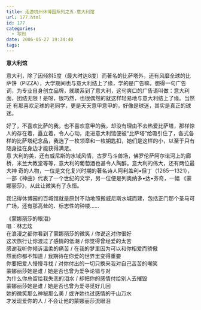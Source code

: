 ```yaml
---
title: 走游杭州休博园系列之五-意大利馆
url: 177.html
id: 177
categories:
  - 写到
date: 2006-05-27 19:34:40
tags:
---
```


**意大利馆**  
  
意大利，除了因倾斜5度（最大时达8度）而著名的比萨塔外，还有风靡全球的比萨饼（PIZZA），大学期间也与意大利结上了缘，学的是广告嘛，想得一句广告 词，为专业自身创立品牌，就联系到了意大利，这句爽口的广告语叫做：意大利面，团结无限！是呀，很巧然，也很偶然的就这样轻易地与意大利结上了缘。当然还 有那喜欢足球的老同学，更是天天意甲意甲的，好像是球迷，其实是真正的球迷。  
  
好了，不喜欢比萨的我，也不喜欢意甲的我，却没有理由不去热爱比萨塔，那样惊人的存在着，矗立着，令人心动，走进意大利馆便被“比萨塔”给吸引住了，各式各样的比萨塔纪念品，我选了一枚领章和一枚钥匙扣，她们是这样的小，以至于只有随身挂在身边才能获得满足。  
意 大利的美，还有威尼斯的水域风情，古罗马斗兽场，佛罗伦萨阿尔诺河上的廊桥，米兰大教堂等等，意大利的葡萄酒也甚令人陶醉。意大利的伟大，还有两位最大神 奇的人物，一位是文化复兴时期的著名诗人阿利盖利•但丁（1265—1321），一部《神曲》代表了一个世纪的文学，另一位便是列奥纳多•达•芬奇，一幅 《蒙娜丽莎》，从此让微笑有了永恒。  
  
我记得休博园的百城馆就是原封不动地照搬威尼斯水城而建，包括正门那个圣马可广场，还有那高耸的、标志性的钟楼……  
  
  
《蒙娜丽莎的眼泪》  
唱：林志炫  
在浪漫之都你看到了蒙娜丽莎的微笑 / 你说这对你很好  
这次旅行让你渡过了感情的低潮 / 你觉得曾经爱的太苦  
感谢我听你倾诉温柔的痛苦 / 在我的梦里因为可以和你相爱而骄傲  
然而你都不知道 / 我期待在你爱的世界里变得重要  
你要把爱人慢慢寻找 / 对你付出的一切只换来我对自己苦苦的嘲笑  
蒙娜丽莎她是谁 / 她是否也曾为爱争论错与对  
为什么你总留给我失恋的泪水 / 却把你的感情付给别人去摧毁  
蒙娜丽莎她是谁 / 她是否也曾为爱寻觅好几回  
她的微笑那么神秘那么美 / 或许她也过感情的千山万水  
才发现爱你的人 / 不会让他的蒙娜丽莎流眼泪